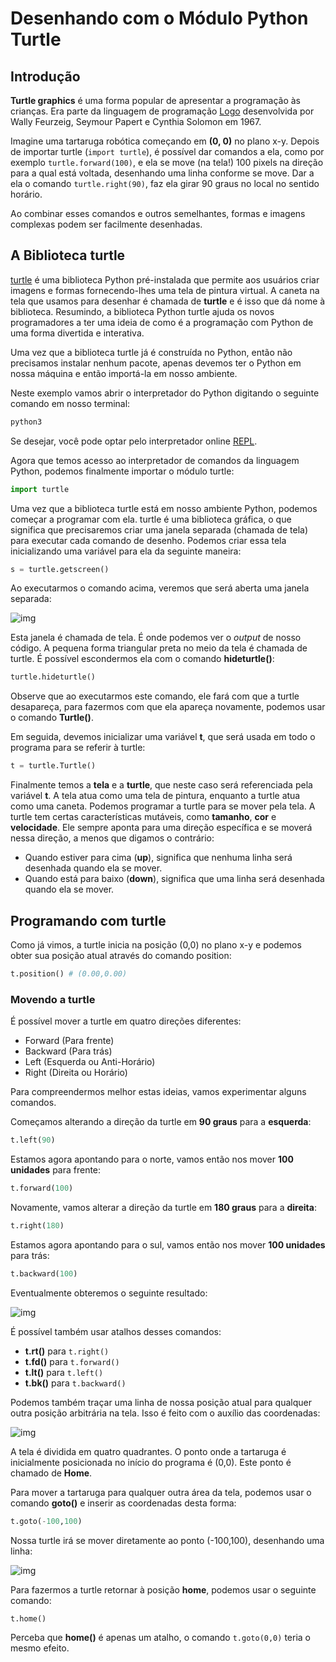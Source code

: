 # Desenhando com o Módulo Python Turtle

## Introdução

**Turtle graphics** é uma forma popular de apresentar a programação às crianças. Era parte da linguagem de programação [Logo](https://en.wikipedia.org/wiki/Logo_(programming_language)) desenvolvida por Wally Feurzeig, Seymour Papert e Cynthia Solomon em 1967.

Imagine uma tartaruga robótica começando em **(0, 0)** no plano x-y. Depois de importar turtle (`import turtle`), é possível dar comandos a ela, como por exemplo `turtle.forward(100)`, e ela se move (na tela!) 100 pixels na direção para a qual está voltada, desenhando uma linha conforme se move. Dar a ela o comando `turtle.right(90)`, faz ela girar 90 graus no local no sentido horário.

Ao combinar esses comandos e outros semelhantes, formas e imagens complexas podem ser facilmente desenhadas.

## A Biblioteca turtle

[turtle](https://docs.python.org/3/library/turtle.html) é uma biblioteca Python pré-instalada que permite aos usuários criar imagens e formas fornecendo-lhes uma tela de pintura virtual. A caneta na tela que usamos para desenhar é chamada de **turtle** e é isso que dá nome à biblioteca. Resumindo, a biblioteca Python turtle ajuda os novos programadores a ter uma ideia de como é a programação com Python de uma forma divertida e interativa.

Uma vez que a biblioteca turtle já é construída no Python, então não precisamos instalar nenhum pacote, apenas devemos ter o Python em nossa máquina e então importá-la em nosso ambiente. 

Neste exemplo vamos abrir o interpretador do Python digitando o seguinte comando em nosso terminal:

```python
python3
```

Se desejar, você pode optar pelo interpretador online [REPL](https://repl.it/new/python_turtle). 

Agora que temos acesso ao interpretador de comandos da linguagem Python, podemos finalmente importar o módulo turtle:

```python
import turtle
```

Uma vez que a biblioteca turtle está em nosso ambiente Python, podemos começar a programar com ela. turtle é uma biblioteca gráfica, o que significa que precisaremos criar uma janela separada (chamada de tela) para executar cada comando de desenho. Podemos criar essa tela inicializando uma variável para ela da seguinte maneira:

```python
s = turtle.getscreen()
```

Ao executarmos o comando acima, veremos que será aberta uma janela separada:

![img](https://raw.githubusercontent.com/the-akira/PythonExperimentos/master/turtle/Imagens/screen.png)

Esta janela é chamada de tela. É onde podemos ver o *output* de nosso código. A pequena forma triangular preta no meio da tela é chamada de turtle. É possível escondermos ela com o comando **hideturtle()**:

```python
turtle.hideturtle()
```

Observe que ao executarmos este comando, ele fará com que a turtle desapareça, para fazermos com que ela apareça novamente, podemos usar o comando **Turtle()**.

Em seguida, devemos inicializar uma variável **t**, que será usada em todo o programa para se referir à turtle:

```python
t = turtle.Turtle()
```

Finalmente temos a **tela** e a **turtle**, que neste caso será referenciada pela variável **t**. A tela atua como uma tela de pintura, enquanto a turtle atua como uma caneta. Podemos programar a turtle para se mover pela tela. A turtle tem certas características mutáveis, como **tamanho**, **cor** e **velocidade**. Ele sempre aponta para uma direção específica e se moverá nessa direção, a menos que digamos o contrário:

- Quando estiver para cima (**up**), significa que nenhuma linha será desenhada quando ela se mover.
- Quando está para baixo (**down**), significa que uma linha será desenhada quando ela se mover.

## Programando com turtle

Como já vimos, a turtle inicia na posição (0,0) no plano x-y e podemos obter sua posição atual através do comando position:

```python
t.position() # (0.00,0.00)
```

### Movendo a turtle

É possível mover a turtle em quatro direções diferentes:

- Forward (Para frente)
- Backward (Para trás)
- Left (Esquerda ou Anti-Horário)
- Right (Direita ou Horário)

Para compreendermos melhor estas ideias, vamos experimentar alguns comandos. 

Começamos alterando a direção da turtle em **90 graus** para a **esquerda**:

```python
t.left(90)
```

Estamos agora apontando para o norte, vamos então nos mover **100 unidades** para frente:

```python
t.forward(100)
```

Novamente, vamos alterar a direção da turtle em **180 graus** para a **direita**:

```python
t.right(180)
```

Estamos agora apontando para o sul, vamos então nos mover **100 unidades** para trás:

```python
t.backward(100)
```

Eventualmente obteremos o seguinte resultado:

![img](https://raw.githubusercontent.com/the-akira/PythonExperimentos/master/turtle/Imagens/commands.png)

É possível também usar atalhos desses comandos:

- **t.rt()** para `t.right()`
- **t.fd()** para `t.forward()`
- **t.lt()** para `t.left()`
- **t.bk()** para `t.backward()`

Podemos também traçar uma linha de nossa posição atual para qualquer outra posição arbitrária na tela. Isso é feito com o auxílio das coordenadas:

![img](https://raw.githubusercontent.com/the-akira/PythonExperimentos/master/turtle/Imagens/PythonTurtle.png)

A tela é dividida em quatro quadrantes. O ponto onde a tartaruga é inicialmente posicionada no início do programa é (0,0). Este ponto é chamado de **Home**. 

Para mover a tartaruga para qualquer outra área da tela, podemos usar o comando **goto()** e inserir as coordenadas desta forma:

```python
t.goto(-100,100)
```

Nossa turtle irá se mover diretamente ao ponto (-100,100), desenhando uma linha:

![img](https://raw.githubusercontent.com/the-akira/PythonExperimentos/master/turtle/Imagens/goto.png)

Para fazermos a turtle retornar à posição **home**, podemos usar o seguinte comando:

```python
t.home()
```

Perceba que **home()** é apenas um atalho, o comando `t.goto(0,0)` teria o mesmo efeito.